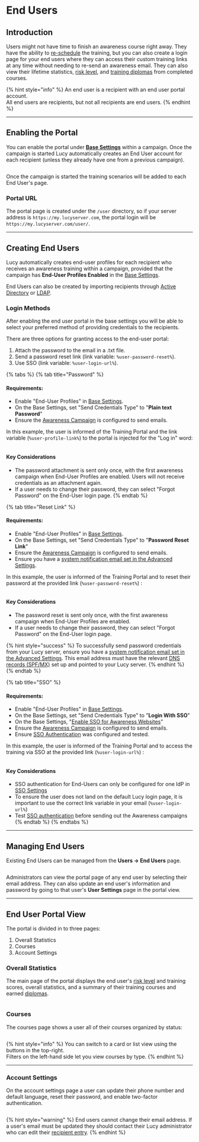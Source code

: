 # End Users

## Introduction

Users might not have time to finish an awareness course right away. They have the ability to [re-schedule](../campaigns/campaign-settings/configuration/base-settings.md#awareness-re-scheduling) the training, but you can also create a login page for your end users where they can access their custom training links at any time without needing to re-send an awareness email. They can also view their lifetime statistics, [risk level](risk-score.md), and [training diplomas](../templates/training-diploma.md) from completed courses.

{% hint style="info" %}
An end user is a recipient with an end user portal account.\
All end users are recipients, but not all recipients are end users.
{% endhint %}

***

## Enabling the Portal

You can enable the portal under [**Base Settings**](../campaigns/campaign-settings/configuration/base-settings.md#end-user-profiles-enabled) within a campaign. Once the campaign is started Lucy automatically creates an End User account for each recipient (unless they already have one from a previous campaign).

<figure><img src="../../.gitbook/assets/image (470).png" alt=""><figcaption></figcaption></figure>

Once the campaign is started the training scenarios will be added to each End User's page.

### Portal URL

The portal page is created under the `/user` directory, so if your server address is `https://my.lucyserver.com`, the portal login will be `https://my.lucyserver.com/user/`.

***

## Creating End Users

Lucy automatically creates end-user profiles for each recipient who receives an awareness training within a campaign, provided that the campaign has **End-User Profiles Enabled** in the [Base Settings](../campaigns/campaign-settings/configuration/base-settings.md#end-user-profiles-enabled).

End Users can also be created by importing recipients through [Active Directory](../settings/common-system-settings/azure-ad-settings.md) or [LDAP](../settings/common-system-settings/ldap-settings.md).

### Login Methods

After enabling the end user portal in the base settings you will be able to select your preferred method of providing credentials to the recipients.

There are three options for granting access to the end-user portal:

1. Attach the password to the email in a .txt file.
2. Send a password reset link (link variable: `%user-password-reset%`).
3. Use SSO (link variable: `%user-login-url%`).

{% tabs %}
{% tab title="Password" %}
#### **Requirements:**

* Enable "End-User Profiles" in [Base Settings](../campaigns/campaign-settings/configuration/base-settings.md#end-user-profiles-enabled).
* On the Base Settings, set "Send Credentials Type" to "**Plain text Password**"
* Ensure the [Awareness Campaign](../campaigns/campaign-settings/configuration/awareness-settings.md) is configured to send emails.

In this example, the user is informed of the Training Portal and the link variable (`%user-profile-link%`) to the portal is injected for the "Log in" word:

<figure><img src="../../.gitbook/assets/image (474).png" alt=""><figcaption></figcaption></figure>

#### Key Considerations

* The password attachment is sent only once, with the first awareness campaign when End-User Profiles are enabled. Users will not receive credentials as an attachment again.
* If a user needs to change their password, they can select "Forgot Password" on the End-User login page.
{% endtab %}

{% tab title="Reset Link" %}
#### **Requirements:**

* Enable "End-User Profiles" in [Base Settings](../campaigns/campaign-settings/configuration/base-settings.md#end-user-profiles-enabled).
* On the Base Settings, set "Send Credentials Type" to "**Password Reset Link**"
* Ensure the [Awareness Campaign](../campaigns/campaign-settings/configuration/awareness-settings.md) is configured to send emails.
* Ensure you have a [system notification email set in the Advanced Settings](../settings/advanced-system-settings/advanced-settings.md#system-notification-email).

In this example, the user is informed of the Training Portal and to reset their password at the provided link (`%user-password-reset%`) :

<figure><img src="../../.gitbook/assets/image (467).png" alt=""><figcaption></figcaption></figure>

#### Key Considerations

* The password reset is sent only once, with the first awareness campaign when End-User Profiles are enabled.
* If a user needs to change their password, they can select "Forgot Password" on the End-User login page.

{% hint style="success" %}
To successfully send password credentials from your Lucy server, ensure you have a [system notification email set in the Advanced Settings](../settings/advanced-system-settings/advanced-settings.md#system-notification-email). This email address must have the relevant [DNS records (SPF/MX)](../settings/common-system-settings/domains/#dns-records-explained) set up and pointed to your Lucy server.
{% endhint %}
{% endtab %}

{% tab title="SSO" %}
#### **Requirements:**

* Enable "End-User Profiles" in [Base Settings](../campaigns/campaign-settings/configuration/base-settings.md#end-user-profiles-enabled).
* On the Base Settings, set "Send Credentials Type" to "**Login With SSO**"
* On the Base Settings, "[Enable SSO for Awareness Websites](../campaigns/campaign-settings/configuration/base-settings.md#enable-sso-for-awareness-websites)"
* Ensure the [Awareness Campaign](../campaigns/campaign-settings/configuration/awareness-settings.md) is configured to send emails.
* Ensure [SSO Authentication](../settings/common-system-settings/sso-configuration.md) was configured and tested.

In this example, the user is informed of the Training Portal and to access the training via SSO at the provided link (`%user-login-url%`) :&#x20;

<figure><img src="../../.gitbook/assets/image (462).png" alt=""><figcaption></figcaption></figure>

#### Key Considerations

* SSO authentication for End-Users can only be configured for one IdP in [SSO Settings](../settings/common-system-settings/sso-configuration.md)
* To ensure the user does not land on the default Lucy login page, it is important to use the correct link variable in your email (`%user-login-url%`)
* Test [SSO authentication](../settings/common-system-settings/sso-configuration.md) before sending out the Awareness campaigns
{% endtab %}
{% endtabs %}

***

## Managing End Users

Existing End Users can be managed from the **Users -> End Users** page.

<figure><img src="../../.gitbook/assets/image (942).png" alt=""><figcaption></figcaption></figure>

Administrators can view the portal page of any end user by selecting their email address. They can also update an end user's information and password by going to that user's **User Settings** page in the portal view.

***

## End User Portal View

The portal is divided in to three pages:

1. Overall Statistics
2. Courses
3. Account Settings

### Overall Statistics

The main page of the portal displays the end user's [risk level](risk-score.md) and training scores, overall statistics, and a summary of their training courses and earned [diplomas](../templates/training-diploma.md).

<figure><img src="../../.gitbook/assets/image (943).png" alt=""><figcaption></figcaption></figure>

### Courses

The courses page shows a user all of their courses organized by status:

<figure><img src="../../.gitbook/assets/image (944).png" alt=""><figcaption></figcaption></figure>

{% hint style="info" %}
You can switch to a card or list view using the buttons in the top-right.\
Filters on the left-hand side let you view courses by type.
{% endhint %}

***

### Account Settings

On the account settings page a user can update their phone number and default language, reset their password, and enable two-factor authentication.

<figure><img src="../../.gitbook/assets/image (947).png" alt=""><figcaption></figcaption></figure>

{% hint style="warning" %}
End users cannot change their email address. If a user's email must be updated they should contact their Lucy administrator who can edit their [recipient entry](../../guides/quick-guides/create-your-first-campaign/campaign-setup/recipients.md).
{% endhint %}
